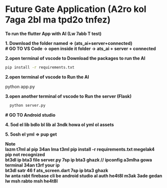 # Future Gate Application  (A2ro kol 7aga 2bl ma tpd2o tnfez)  
**To run the flutter App with AI    (Lw 7abb T test)**  

**1. Download the folder named => (ats_ai+server+connected)**  
  **# GO TO VS Code -> open inside it folder -> ats_ai + server + connected**  

**2.open terminal of vscode to Download the packages to run the AI**  

```sh
pip install -r requirements.txt
```
   
**2.open terminal of vscode to Run the AI**

   python app.py

**3.open another terminal of vscode to Run the server (Flask)**
```sh
  python server.py
   ```

  **# GO TO Android studio**

**4. 5od el lib bdlo bl lib al 3ndk howa ol yml ol assets**

**5. 5osh el yml => pup get**    


  **Note**  
    **lazm t7ml al pip 34an lma t3ml    pip install -r requirements.txt megelak4 pip not recognized**  
    **bt3dl ip bta3 file server.py     7sp ip bta3 ghazk   // ipconfig a3mlha gowa terminal 34an t3rf your ip**  
    **bt3dl satr 46 f ats_screen.dart  7sp ip bta3 ghazk**  
    **lw anta rabt firebase cli be android studio al auth he4t8l m3ak 3ade gedan lw msh rabto msh he4t8l**  



